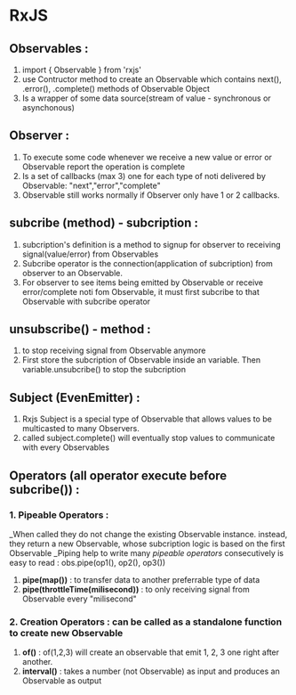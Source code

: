 # RxJS

## Observables :

1. import { Observable } from 'rxjs'
2. use Contructor method to create an Observable which contains next(), .error(), .complete() methods of Observable Object
3. Is a wrapper of some data source(stream of value - synchronous or asynchonous)

## Observer :

1. To execute some code whenever we receive a new value or error or Observable report the operation is complete
2. Is a set of callbacks (max 3) one for each type of noti delivered by Observable: "next","error","complete"
3. Observable still works normally if Observer only have 1 or 2 callbacks.

## subcribe (method) - subcription :

1. subcription's definition is a method to signup for observer to receiving signal(value/error) from Observables
1. Subcribe operator is the connection(application of subcription) from observer to an Observable.
2. For observer to see items being emitted by Observable or receive error/complete noti fom Observable, it must first subcribe to that Observable with subcribe operator

## unsubscribe() - method : 

1. to stop receiving signal from Observable anymore
2. First store the subcription of Observable inside an variable. Then variable.unsubcribe() to stop the subcription

## Subject (EvenEmitter) :

1. Rxjs Subject is a special type of Observable that allows values to be multicasted to many Observers.
2. called subject.complete() will eventually stop values to communicate with every Observables

## Operators (all operator execute before subcribe()) :
### **1. Pipeable Operators** : 
_When called they do not change the existing Observable instance. instead, they return a new Observable, whose subcription logic is based on the first Observable
_Piping help to write many *pipeable operators* consecutively is easy to read : obs.pipe(op1(), op2(), op3())
1. **pipe(map())** : to transfer data to another preferrable type of data
2. **pipe(throttleTime(milisecond))** : to only receiving signal from Observable every "milisecond"

### **2. Creation Operators** : can be called as a standalone function to create new Observable 
1. **of()** : of(1,2,3) will create an observable that emit 1, 2, 3 one right after another.
2. **interval()** : takes a number (not Observable) as input and produces an Observable as output
